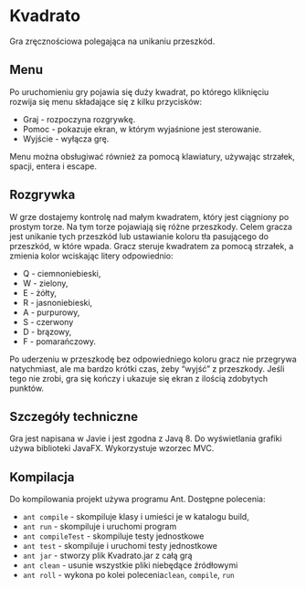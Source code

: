 # Kvadrato

Gra zręcznościowa polegająca na unikaniu przeszkód.

## Menu

Po uruchomieniu gry pojawia się duży kwadrat, po którego kliknięciu rozwija się
menu składające się z kilku przycisków:

* Graj - rozpoczyna rozgrywkę.
* Pomoc - pokazuje ekran, w którym wyjaśnione jest sterowanie.
* Wyjście - wyłącza grę.

Menu można obsługiwać również za pomocą klawiatury, używając strzałek, spacji,
entera i escape.

## Rozgrywka

W grze dostajemy kontrolę nad małym kwadratem, który jest ciągniony po prostym
torze. Na tym torze pojawiają się różne przeszkody. Celem gracza jest unikanie
tych przeszkód lub ustawianie koloru tła pasującego do przeszkód, w które wpada.
Gracz steruje kwadratem za pomocą strzałek, a zmienia kolor wciskając litery
odpowiednio:

* Q - ciemnoniebieski,
* W - zielony,
* E - żółty,
* R - jasnoniebieski,
* A - purpurowy,
* S - czerwony
* D - brązowy,
* F - pomarańczowy.

Po uderzeniu w przeszkodę bez odpowiedniego koloru gracz nie przegrywa
natychmiast, ale ma bardzo krótki czas, żeby “wyjść” z przeszkody. Jeśli tego
nie zrobi, gra się kończy i ukazuje się ekran z ilością zdobytych punktów.

## Szczegóły techniczne

Gra jest napisana w Javie i jest zgodna z Javą 8. Do wyświetlania grafiki używa
biblioteki JavaFX. Wykorzystuje wzorzec MVC.

## Kompilacja

Do kompilowania projekt używa programu Ant. Dostępne polecenia:

* `ant compile​` - skompiluje klasy i umieści je w katalogu build,
* `ant run​` - skompiluje i uruchomi program
* `ant compileTest​` - skompiluje testy jednostkowe
* `ant test​` - skompiluje i uruchomi testy jednostkowe
* `ant jar​` - stworzy plik Kvadrato.jar z całą grą
* `ant clean​` - usunie wszystkie pliki niebędące źródłowymi
* `ant roll`​ - wykona po kolei polecenia ​`clean`, `compile​`, `run`
